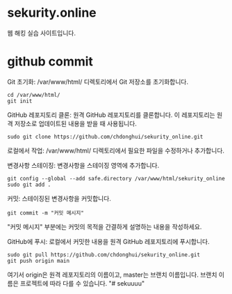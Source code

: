 # sekurity.online
 웹 해킹 실습 사이트입니다.

# github commit


Git 초기화: /var/www/html/ 디렉토리에서 Git 저장소를 초기화합니다.

```
cd /var/www/html/
git init
```
GitHub 레포지토리 클론: 원격 GitHub 레포지토리를 클론합니다. 이 레포지토리는 원격 저장소로 업데이트된 내용을 받을 때 사용됩니다.

```
sudo git clone https://github.com/chdonghui/sekurity_online.git
```
로컬에서 작업: /var/www/html/ 디렉토리에서 필요한 파일을 수정하거나 추가합니다.

변경사항 스테이징: 변경사항을 스테이징 영역에 추가합니다.

```
git config --global --add safe.directory /var/www/html/sekurity_online
sudo git add .
```
커밋: 스테이징된 변경사항을 커밋합니다.


```
git commit -m "커밋 메시지"
```
"커밋 메시지" 부분에는 커밋의 목적을 간결하게 설명하는 내용을 작성하세요.

GitHub에 푸시: 로컬에서 커밋한 내용을 원격 GitHub 레포지토리에 푸시합니다.

```
sudo git pull https://github.com/chdonghui/sekurity_online.git
git push origin main
```
여기서 origin은 원격 레포지토리의 이름이고, master는 브랜치 이름입니다. 브랜치 이름은 프로젝트에 따라 다를 수 있습니다.
"# sekuuuu" 
